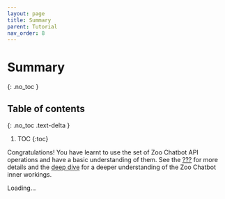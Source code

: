 ```yaml
---
layout: page
title: Summary
parent: Tutorial
nav_order: 8
---
```


# Summary
{: .no_toc }

## Table of contents
{: .no_toc .text-delta }

1. TOC
{:toc}

Congratulations! You have learnt to use the set of Zoo Chatbot API
operations and have a basic understanding of them. See the
[???](#intro-component::api-spec.adoc) for more details and the [deep
dive](#zoo-chatbot-deep-dive.adoc) for a deeper understanding of the Zoo
Chatbot inner workings.

Loading…

